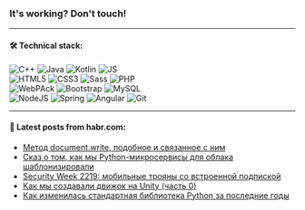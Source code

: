 ### It's working? Don't touch!

---

#### 🛠️ Technical stack:

![C++](https://img.shields.io/badge/C++-informational?logo=c%2B%2B&style=flat&logoColor=white&color=9C033A)
![Java](https://img.shields.io/badge/Java-informational?logo=java&style=flat&logoColor=white&color=007396)
![Kotlin](https://img.shields.io/badge/Kotlin-informational?logo=Kotlin&style=flat&logoColor=white&color=0095D5)
![JS](https://img.shields.io/badge/JS-informational?logo=javaScript&style=flat&logoColor=black&color=F7Df1E) <br>
![HTML5](https://img.shields.io/badge/HTML5-informational?logo=html5&style=flat&logoColor=white&color=E34F26)
![CSS3](https://img.shields.io/badge/CSS3-informational?logo=css3&style=flat&logoColor=white&color=157286)
![Sass](https://img.shields.io/badge/Saas-informational?logo=sass&style=flat&logoColor=white&color=hotpink)
![PHP](https://img.shields.io/badge/PHP-informational?logo=php&style=flat&logoColor=white&color=777BB4) <br>
![WebPAck](https://img.shields.io/badge/WebPack-informational?logo=webPack&style=flat&logoColor=white&color=FF6F00)
![Bootstrap](https://img.shields.io/badge/Bootstrap-informational?logo=Bootstrap&style=flat&logoColor=white&color=7952B3)
![MySQL](https://img.shields.io/badge/MySQL-informational?logo=MySQL&style=flat&logoColor=white&color=00f) <br>
![NodeJS](https://img.shields.io/badge/NodeJS-informational?logo=node.js&style=flat&logoColor=white&color=43853D)
![Spring](https://img.shields.io/badge/Spring-informational?logo=Spring&style=flat&logoColor=white&color=0A9EDC)
![Angular](https://img.shields.io/badge/Vue-informational?logo=vue.js&style=flat&logoColor=white&color=red)
![Git](https://img.shields.io/badge/Git-informational?logo=git&style=flat&logoColor=white&color=darkorange)

___

#### 💬 Latest posts from habr.com:

<!-- BLOG-POST-LIST:START -->
- [Метод document.write, подобное и связанное с ним](https://habr.com/ru/post/665190/?utm_source=habrahabr&utm_medium=rss&utm_campaign=665190)
- [Сказ о том, как мы Python-микросервисы для облака шаблонизировали](https://habr.com/ru/post/665058/?utm_source=habrahabr&utm_medium=rss&utm_campaign=665058)
- [Security Week 2219: мобильные трояны со встроенной подпиской](https://habr.com/ru/post/664940/?utm_source=habrahabr&utm_medium=rss&utm_campaign=664940)
- [Как мы создавали движок на Unity &lpar;часть 0&rpar;](https://habr.com/ru/post/665150/?utm_source=habrahabr&utm_medium=rss&utm_campaign=665150)
- [Как изменилась стандартная библиотека Python за последние годы](https://habr.com/ru/post/665020/?utm_source=habrahabr&utm_medium=rss&utm_campaign=665020)
<!-- BLOG-POST-LIST:END -->
